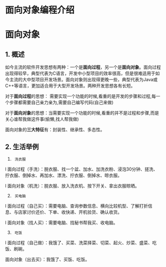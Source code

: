 # 面向对象编程介绍

# 面向对象

## 1. 概述

如今主流的软件开发思想有两种：一个是**面向过程**，另一个是**面向对象**。面向过程出现得较早，典型代表为C语言，开发中小型项目的效率很高，但是很难适用于如今主流的大中型项目开发场景。面向对象则出现得更晚一些，典型代表为Java或C++等语言，更加适合用于大型开发场景。两种开发思想各有长短。

对于**面向过程**的思想： 需要实现一个功能的时候,看重的是开发的步骤和过程,每一个步骤都需要自己亲力亲为,需要自己编写代码(自己来做)

对于**面向对象**的思想：当需要实现一个功能的时候,看重的并不是过程和步骤,而是关心谁帮我做这件事(偷懒,找人帮我做)

面向对象的**三大特征**有：封装性、继承性、多态性。

## 2. 生活举例

1.      洗衣服

l  面向过程（手洗）：脱衣服、找一个盆、加水、加洗衣粉、浸泡30分钟、搓洗、拧衣服、倒掉水、再加水、漂洗、拧衣服、倒掉水、晾衣服。

l  面向对象（机洗）：脱衣服、放入洗衣机、按下开关、拿出衣服晾晒。

2.      买电脑

l  面向过程（自己买）：需要电脑、查询参数信息、横向比较机型、了解打折信息、与店家讨价还价、下单、收快递、开机验货、确认收货。

l  面向对象（找人买）：需要电脑、找秘书帮我买、收电脑。

3.      吃饭

l  面向过程（自己做）：我饿了、买菜、洗菜择菜、切菜、起火、炒菜、盛菜、吃饭、刷碗。

面向对象（出去买）：我饿了、买饭、吃饭。

 

